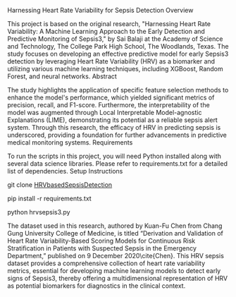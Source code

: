 Harnessing Heart Rate Variability for Sepsis Detection
Overview

This project is based on the original research, "Harnessing Heart Rate Variability: A Machine Learning Approach to the Early Detection and Predictive Monitoring of Sepsis3," by Sai Balaji at the Academy of Science and Technology, The College Park High School, The Woodlands, Texas. The study focuses on developing an effective predictive model for early Sepsis3 detection by leveraging Heart Rate Variability (HRV) as a biomarker and utilizing various machine learning techniques, including XGBoost, Random Forest, and neural networks.
Abstract

The study highlights the application of specific feature selection methods to enhance the model's performance, which yielded significant metrics of precision, recall, and F1-score. Furthermore, the interpretability of the model was augmented through Local Interpretable Model-agnostic Explanations (LIME), demonstrating its potential as a reliable sepsis alert system. Through this research, the efficacy of HRV in predicting sepsis is underscored, providing a foundation for further advancements in predictive medical monitoring systems.
Requirements

To run the scripts in this project, you will need Python installed along with several data science libraries. Please refer to requirements.txt for a detailed list of dependencies.
Setup Instructions

git clone [HRVbasedSepsisDetection](https://github.com/balajsai/HRVbasedSepsisDetection.git)

pip install -r requirements.txt

python hrvsepsis3.py

The dataset used in this research, authored by Kuan-Fu Chen from Chang Gung University College of Medicine, is titled “Derivation and Validation of Heart Rate Variability-Based Scoring Models for Continuous Risk Stratification in Patients with Suspected Sepsis in the Emergency Department,” published on 9 December 2020\cite{Chen}. This HRV sepsis dataset provides a comprehensive collection of heart rate variability metrics, essential for developing machine learning models to detect early signs of Sepsis3, thereby offering a multidimensional representation of HRV as potential biomarkers for diagnostics in the clinical context.
